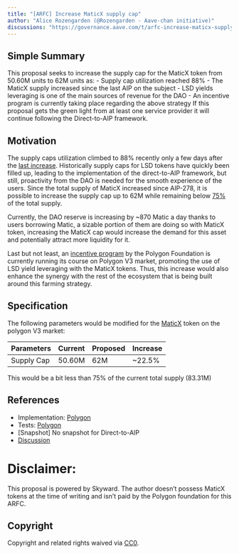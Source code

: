 ```yaml
---
title: "[ARFC] Increase MaticX supply cap"
author: "Alice Rozengarden (@Rozengarden - Aave-chan initiative)"
discussions: "https://governance.aave.com/t/arfc-increase-maticx-supply-cap/14341"
---
```


## Simple Summary

This proposal seeks to increase the supply cap for the MaticX token from 50.60M units to 62M units as:
    - Supply cap utilization reached 88%
    - The MaticX supply increased since the last AIP on the subject
    - LSD yields leveraging is one of the main sources of revenue for the DAO
    - An incentive program is currently taking place regarding the above strategy
If this proposal gets the green light from at least one service provider it will continue following the Direct-to-AIP framework.
## Motivation

The supply caps utilization climbed to 88% recently only a few days after the [last increase](https://app.aave.com/governance/proposal/278/).
Historically supply caps for LSD tokens have quickly been filled up, leading to the implementation of the direct-to-AIP framework, but still, proactivity from the DAO is needed for the smooth experience of the users. Since the total supply of MaticX increased since AIP-278, it is possible to increase the supply cap up to 62M while remaining below [75%](https://snapshot.org/#/aave.eth/proposal/0xf9261916c696ce2d793af41b7fe556896ed1ff7a8330b7d0489d5567ebefe3ba) of the total supply.

Currently, the DAO reserve is increasing by ~870 Matic a day thanks to users borrowing Matic, a sizable portion of them are doing so with MaticX token, increasing the MaticX cap would increase the demand for this asset and potentially attract more liquidity for it.

Last but not least, an [incentive program](https://governance.aave.com/t/arfc-stmatic-maticx-emission-admin-for-polygon-v3-liquidity-pool/10632) by the Polygon Foundation is currently running its course on Polygon V3 market, promoting the use of LSD yield leveraging with the MaticX tokens. Thus, this increase would also enhance the synergy with the rest of the ecosystem that is being built around this farming strategy.

## Specification

The following parameters would be modified for the [MaticX](https://polygonscan.com/token/0xfa68fb4628dff1028cfec22b4162fccd0d45efb6) token on the polygon V3 market:

| Parameters | Current  | Proposed | Increase |
| --- | --- | --- | --- |
| Supply Cap | 50.60M | 62M | ~22.5% |

This would be a bit less than 75% of the current total supply (83.31M)

## References

- Implementation: [Polygon](https://github.com/bgd-labs/aave-proposals/blob/main/src/AaveV3_Pol_CapsUpdate_20230608/AaveV3_Pol_CapsUpdate_20230608.sol)
- Tests: [Polygon](https://github.com/bgd-labs/aave-proposals/blob/main/src/AaveV3_Pol_CapsUpdate_20230608/AaveV3_Pol_CapsUpdate_20230608.t.sol)
- [Snapshot] No snapshot for Direct-to-AIP
- [Discussion](https://governance.aave.com/t/arfc-increase-maticx-supply-cap/14341)

# Disclaimer:

This proposal is powered by Skyward.
The author doesn’t possess MaticX tokens at the time of writing and isn’t paid by the Polygon foundation for this ARFC.

## Copyright

Copyright and related rights waived via [CC0](https://creativecommons.org/publicdomain/zero/1.0/).
